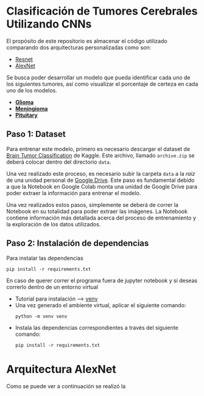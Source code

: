 # Clasificación de Tumores Cerebrales Utilizando CNNs
El propósito de este repositorio es almacenar el código utilizado comparando dos arquitecturas personalizadas como son: 

  - [Resnet](https://keras.io/api/applications/resnet/)
  - [AlexNet](https://learnopencv.com/understanding-alexnet/) 
  
Se busca poder desarrollar un modelo que pueda identificar cada uno de los siguientes tumores, así como visualizar el porcentaje de certeza en cada uno de los modelos.
  - [**Glioma**](https://www.mayoclinic.org/es-es/diseases-conditions/glioma/symptoms-causes/syc-20350251)
  - [**Meningioma**](https://www.cancer.gov/rare-brain-spine-tumor/espanol/tumores/meningioma)
  - [**Pituitary**](https://www.mayoclinic.org/es-es/diseases-conditions/pituitary-tumors/symptoms-causes/syc-20350548)


## Paso 1: Dataset
Para entrenar este modelo, primero es necesario descargar el dataset de [Brain Tumor Classification](https://www.kaggle.com/sartajbhuvaji/brain-tumor-classification-mri) de Kaggle. Este archivo, llamado `archive.zip` se deberá colocar dentro del directorio `data`.

Una vez realizado este proceso, es necesario subir la carpeta `data` a la *raíz* de una unidad personal de [Google Drive](https://www.drive.google.com/). Este paso es fundamental debido a que la Notebook en Google Colab monta una unidad de Google Drive para poder extraer la información para entrenar el modelo.

Una vez realizados estos pasos, simplemente se deberá de correr la Notebook en su totalidad para poder extraer las imágenes. La Notebook contiene información más detallada acerca del proceso de entrenamiento y la exploración de los datos utilizados.

## Paso 2: Instalación de dependencias
Para instalar las dependencias
```
pip install -r requirements.txt
```
En caso de querer correr el programa fuera de jupyter notebook y si deseas correrlo dentro de un entorno virtual 
- Tutorial para instalación --> [venv](https://docs.python.org/3/tutorial/venv.html) 
- Una vez generado el ambiente virtual, aplicar el siguiente comando:
  ```
  python -m venv venv
  ```
- Instala las dependencias correspondientes a través del siguiente comando:
    ```
    pip install -r requirements.txt
    ```
# Arquitectura AlexNet
Como se puede ver a continuación se realizó la 


